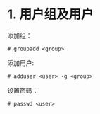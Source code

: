 # 1. 用户组及用户

添加组：
```
# groupadd <group>
```
添加用户:
```
# adduser <user> -g <group>
```
设置密码：
``` 
# passwd <user>
```
